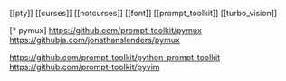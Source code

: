 [[pty]]
[[curses]]
[[notcurses]]
[[font]]
[[prompt_toolkit]]
[[turbo_vision]]



[* pymux]
https://github.com/prompt-toolkit/pymux
	https://githubja.com/jonathanslenders/pymux

https://github.com/prompt-toolkit/python-prompt-toolkit
https://github.com/prompt-toolkit/pyvim
